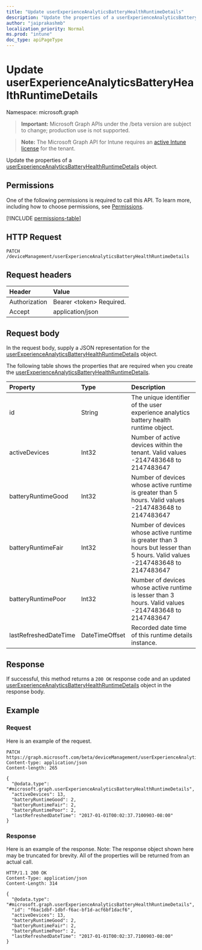 ```yaml
---
title: "Update userExperienceAnalyticsBatteryHealthRuntimeDetails"
description: "Update the properties of a userExperienceAnalyticsBatteryHealthRuntimeDetails object."
author: "jaiprakashmb"
localization_priority: Normal
ms.prod: "intune"
doc_type: apiPageType
---
```


# Update userExperienceAnalyticsBatteryHealthRuntimeDetails

Namespace: microsoft.graph

> **Important:** Microsoft Graph APIs under the /beta version are subject to change; production use is not supported.

> **Note:** The Microsoft Graph API for Intune requires an [active Intune license](https://go.microsoft.com/fwlink/?linkid=839381) for the tenant.

Update the properties of a [userExperienceAnalyticsBatteryHealthRuntimeDetails](../resources/intune-devices-userexperienceanalyticsbatteryhealthruntimedetails.md) object.

## Permissions
One of the following permissions is required to call this API. To learn more, including how to choose permissions, see [Permissions](/graph/permissions-reference).

<!-- { "blockType": "permissions", "name": "intune_devices_userexperienceanalyticsbatteryhealthruntimedetails_update" } -->
[!INCLUDE [permissions-table](../includes/permissions/intune-devices-userexperienceanalyticsbatteryhealthruntimedetails-update-permissions.md)]

## HTTP Request
<!-- {
  "blockType": "ignored"
}
-->
``` http
PATCH /deviceManagement/userExperienceAnalyticsBatteryHealthRuntimeDetails
```

## Request headers
|Header|Value|
|:---|:---|
|Authorization|Bearer &lt;token&gt; Required.|
|Accept|application/json|

## Request body
In the request body, supply a JSON representation for the [userExperienceAnalyticsBatteryHealthRuntimeDetails](../resources/intune-devices-userexperienceanalyticsbatteryhealthruntimedetails.md) object.

The following table shows the properties that are required when you create the [userExperienceAnalyticsBatteryHealthRuntimeDetails](../resources/intune-devices-userexperienceanalyticsbatteryhealthruntimedetails.md).

|Property|Type|Description|
|:---|:---|:---|
|id|String|The unique identifier of the user experience analytics battery health runtime object.|
|activeDevices|Int32|Number of active devices within the tenant. Valid values -2147483648 to 2147483647|
|batteryRuntimeGood|Int32|Number of devices  whose active runtime is greater than 5 hours. Valid values -2147483648 to 2147483647|
|batteryRuntimeFair|Int32|Number of devices whose active runtime is greater than 3 hours but lesser than 5 hours. Valid values -2147483648 to 2147483647|
|batteryRuntimePoor|Int32|Number of devices whose active runtime is lesser than 3 hours. Valid values -2147483648 to 2147483647|
|lastRefreshedDateTime|DateTimeOffset|Recorded date time of this runtime details instance.|



## Response
If successful, this method returns a `200 OK` response code and an updated [userExperienceAnalyticsBatteryHealthRuntimeDetails](../resources/intune-devices-userexperienceanalyticsbatteryhealthruntimedetails.md) object in the response body.

## Example

### Request
Here is an example of the request.
``` http
PATCH https://graph.microsoft.com/beta/deviceManagement/userExperienceAnalyticsBatteryHealthRuntimeDetails
Content-type: application/json
Content-length: 265

{
  "@odata.type": "#microsoft.graph.userExperienceAnalyticsBatteryHealthRuntimeDetails",
  "activeDevices": 13,
  "batteryRuntimeGood": 2,
  "batteryRuntimeFair": 2,
  "batteryRuntimePoor": 2,
  "lastRefreshedDateTime": "2017-01-01T00:02:37.7100903-08:00"
}
```

### Response
Here is an example of the response. Note: The response object shown here may be truncated for brevity. All of the properties will be returned from an actual call.
``` http
HTTP/1.1 200 OK
Content-Type: application/json
Content-Length: 314

{
  "@odata.type": "#microsoft.graph.userExperienceAnalyticsBatteryHealthRuntimeDetails",
  "id": "f6ac1dbf-1dbf-f6ac-bf1d-acf6bf1dacf6",
  "activeDevices": 13,
  "batteryRuntimeGood": 2,
  "batteryRuntimeFair": 2,
  "batteryRuntimePoor": 2,
  "lastRefreshedDateTime": "2017-01-01T00:02:37.7100903-08:00"
}
```
